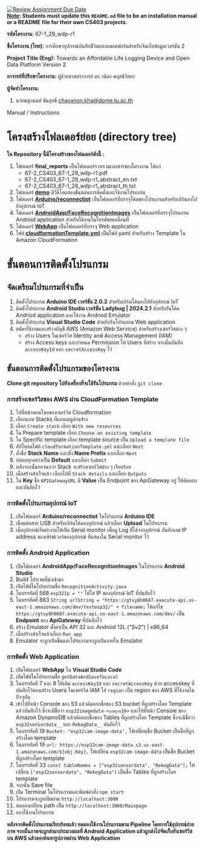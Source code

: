 [![Review Assignment Due Date](https://classroom.github.com/assets/deadline-readme-button-22041afd0340ce965d47ae6ef1cefeee28c7c493a6346c4f15d667ab976d596c.svg)](https://classroom.github.com/a/w8H8oomW)  
**<ins>Note</ins>: Students must update this `README.md` file to be an installation manual or a README file for their own CS403 projects.**

**รหัสโครงงาน:** 67-1_29_wdp-r1

**ชื่อโครงงาน (ไทย):** การศึกษาอุปกรณ์บันทึกชีวิตและแพลตฟอร์มสำหรับจัดเก็บข้อมูลเวอร์ชัน 2

**Project Title (Eng):** Towards an Affordable Life Logging Device and Open Data Platform Version 2 

**อาจารย์ที่ปรึกษาโครงงาน:** ผู้ช่วยศาสตราจารย์ ดร.วนิดา พฤทธิวิทยา

**ผู้จัดทำโครงงาน:**
1. นายชญานนท์ ขันฤทธิ์  chayanon.kha@dome.tu.ac.th

Manual / Instructions
# โครงสร้างโฟลเดอร์ย่อย (directory tree)

**ใน Repository นี้มีโครงสร้างของโฟลเดอร์ดังนี้ :**

1. โฟลเดอร์ **final_reports** เป็นโฟลเดอร์รวบรวมเอกสารของโครงงาน ได้แก่
   * 67-2_CS403_67-1_29_wdp-r1.pdf
   * 67-2_CS403_67-1_29_wdp-r1_abstract_en.txt
   * 67-2_CS403_67-1_29_wdp-r1_abstract_th.txt
2. โฟลเดอร์ **[demo]()**  มีวีดีโอแสดงขั้นตอนการติดตั้งและใช้งานโปรแกรม
3. โฟลเดอร์ **[Arduino/reconnectiot](https://github.com/ComSciThammasatU/2567-2-cs403-final-submission-67-1_29_wdp-r1/tree/main/Arduino/reconnectiot)** เป็นโฟลเดอร์ที่บรรจุโค้ดของโปรแกรมสำหรับเบิร์นลงไปยังอุปกรณ์ IoT
4. โฟลเดอร์ **[AndroidApp/FaceRecognitionImages](https://github.com/ComSciThammasatU/2567-2-cs403-final-submission-67-1_29_wdp-r1/tree/main/AndroidApp/FaceRecognitionImages)** เป็นโฟลเดอร์ที่บรรจุโปรแกรม Android application สำหรับใช้งานในโทรศัพท์เคลื่อนที่
5. โฟลเดอร์ **[WebApp](https://github.com/ComSciThammasatU/2567-2-cs403-final-submission-67-1_29_wdp-r1/tree/main/WebApp)** เป็นโฟลเดอร์ที่บรรจุ Web application
6. ไฟล์ **[cloudformationTemplate.yml](https://github.com/ComSciThammasatU/2567-2-cs403-final-submission-67-1_29_wdp-r1/blob/main/cloudformationTemplate.yml)** เป็นไฟล์ yaml สำหรับสร้าง Template ใน Amazon CloudFormation

# ขั้นตอนการติดตั้งโปรแกรม
## จัดเตรียมโปรแกรมที่จำเป็น
1. ติดตั้งโปรแกรม **Arduino IDE เวอร์ชัน 2.0.2** สำหรับเบิร์นโค้ดลงไปยังอุปกรณ์ IoT
2. ติดตั้งโปรแกรม **Android Studio เวอร์ชัน Ladybug | 2024.2.1** สำหรับรันโค้ด Andriod application และใช้งาน Andriod Emulator
3. ติดตั้งโปรแกรม **Visual Studio Code** สำหรับรันโปรแกรม Web application
4. สมัครใช้งานและสร้างบัญชี AWS (Amazon Web Service) สำหรับสร้างเซอร์วิสต่าง ๆ
   * สร้าง Users ในเซอร์วิส Identity and Access Management (IAM)
   * สร้าง Access keys และกำหนด Permission ให้ Users ที่สร้าง จากนั้นบันทึก `accessKeyId` และ `secretAccessKey` ไว้

## ขั้นตอนการติดตั้งโปรแกรมของโครงงาน
 **Clone git repository ไปยังเครื่องที่จะใช้รันโปรแกรม** ด้วยคำสั่ง `git clone`

### **การสร้างเซอร์วิสของ AWS ผ่าน CloudFormation Template**

1. ไปที่หน้าคอนโซลของเซอร์วิส Cloudformation
2. เลือกแถบ Stacks ที่แถบเมนูด้านข้าง
3. เลือก `Create stack` เลือก `With new resources`
4. ใน Prepare template เลือก `Choose an existing template`
5. ใน Specific template เลือก template source เป็น `Upload a template file`
6. อัปโหลดไฟล์ `cloudformationTemplate.yml` และเลือก `Next`
7. ตั้งชื่อ **Stack Name** และตั้ง **Name Prefix** และเลื่อก `Next`
8. ปล่อยทุกอย่างเป็น **Default** และเลือก `Submit`
9. หลังจากนั้นรอจนกว่า Stack จะสร้างเซอร์วิสต่าง ๆ เรียบร้อย
10. เมื่อสร้างสำเร็จแล้ว เลือกไปที่ `Stack details` และเลือก `Outputs`
11. ใน **Key** ชื่อ `APIGatewayURL` มี **Value** เป็น Endpoint ของ ApiGateway อยู่ ให้คัดลอกและบันทึกไว้

### **การติดตั้งโปรแกรมอุปกรณ์ IoT**
  
1. เปิดโฟลเดอร์ **Arduino/reconnectiot** ในโปรแกรม **Arduino IDE**
2. เชื่อมต่อสาย USB สำหรับเบิร์นโค้ดลงอุปกรณ์ แล้วเลือก **Upload** ในโปรแกรม
3. เมื่ออุปกรณ์เริ่มทำงานให้เปิด Serial monitor เพื่อดู Log ที่ได้จากอุปกรณ์ บันทึกเลข IP address ของเซิร์ฟเวอร์ของอุปกรณ์ ที่แสดงใน Serial monitor ไว้

### **การติดตั้ง Android Application**
1. เปิดโฟลเดอร์ **AndroidApp/FaceRecognitionImages** ในโปรแกรม **Android Studio**
2. Build โปรเจคที่นำเข้ามา
3. เปิดไฟล์ในโปรแกรมชื่อ `RecognitionActivity.java`
4. ในบรรทัดที่ 568 `esp32Ip = ""` ให้ใส่ IP ของอุปกรณ์ IoT ที่บันทึกไว้
5. ในบรรทัดที่ 883 `String urlString = "https://gtvy8h0687.execute-api.us-east-1.amazonaws.com/dev/testesp32/" + filename;` ให้แก้ไข `https://gtvy8h0687.execute-api.us-east-1.amazonaws.com/dev/` เป็น **Endpoint** ของ **ApiGateway** ที่บันทึกไว้
6. สร้าง Emulator ตั้งค่าเป็น API 32 และ Android 12L ("Sv2") | x86_64 
7. เมื่อสร้างสำเร็จแล้วเลือก `Run app`
8. Emulator จะถูกเปิดขึ้นและโปรแกรมจะถูกเปิดภายใน Emulator

### **การติดตั้ง Web Application**
1. เปิดโฟลเดอร์ **WebApp** ใน **Visual Studio Code**
2. เปิดไฟล์ในโปรแกรมชื่อ `getDataAndSaveToLocal`
3. ในบรรทัดที่ 7 และ 8 ให้เติม `accessKeyId` และ `secretAccessKey` ด้วย accesskey ที่บันทึกไว้ตอนสร้าง Users ในเซอร์วิส IAM ใส่ `region` เป็น region ของ AWS ที่ใช้งานในปัจจุบัน
4. เข้าไปที่หน้า Console ของ S3 แล้วคัดลอกชื่อของ S3 bucket ที่ถูกสร้างโดย Template แล้วบันทึกไว้ ซึ่งจะมีชื่อว่า `esp32imagedata-<เลขฐาน16>` และไปที่หน้า Console ของ Amazon DynamoDB แล้วคัดลอกชื่อของ Tables ที่ถูกสร้างโดย Template ซึ่งจะมีชื่อว่า `esp32sensordata__` และ `RekogData__` บันทึกไว้
5. ในบรรทัดที่ 19 `Bucket: "esp32cam-image-data",` ให้เปลี่ยนชื่อ Bucket เป็นชื่อที่ถูกสร้างโดย template
6. ในบรรทัดที่ 19 `url: https://esp32cam-image-data.s3.us-east-1.amazonaws.com/${obj.Key},` ให้เปลี่ยน `esp32cam-image-data` เป็นชื่อ Bucket ที่ถูกสร้างโดย template
7. ในบรรทัดที่ 33 `const tableNames = ["esp32sensordata", "RekogData"];` ให้เปลี่ยน `["esp32sensordata", "RekogData"]` เป็นชื่อ Tables ที่ถูกสร้างโดย template
8. จากนั้น Save file
9. เปิด Terminal ในโปรแกรมและพิมพ์คำสั่ง `npm start`
10. โปรแกรมจะถูกเปิดผ่าน `http://localhost:3000`
11. ทดลองเปลี่ยน path เป็น `http://localhost:3000/Mainpage`
12. ลองใช้งานโปรแกรม

**หลังจากติดตั้งโปรแกรมเรียบร้อยแล้ว ทดลองใช้งานโปรแกรมตาม Pipeline โดยการใช้อุปกรณ์ถ่ายภาพ จากนั้นภาพจะถูกส่งมาประมวลผลที่ Android Application แล้วถูกส่งไปจัดเก็บยังเซอร์วิสบน AWS แล้วลองค้นหารูปภาพผ่าน Web Application**
